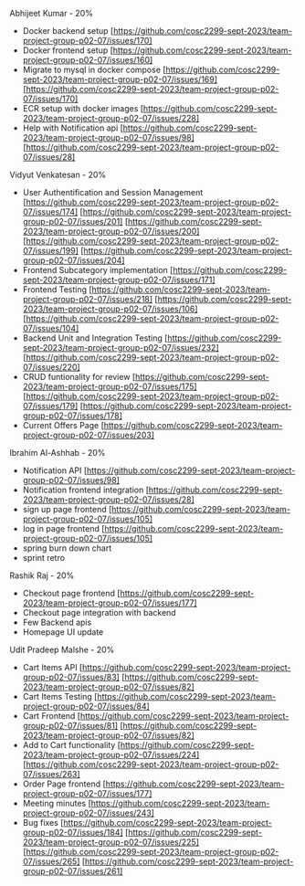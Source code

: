 Abhijeet Kumar - 20%

- Docker backend setup [https://github.com/cosc2299-sept-2023/team-project-group-p02-07/issues/170]
- Docker frontend setup [https://github.com/cosc2299-sept-2023/team-project-group-p02-07/issues/160]
- Migrate to mysql in docker compose [https://github.com/cosc2299-sept-2023/team-project-group-p02-07/issues/169] [https://github.com/cosc2299-sept-2023/team-project-group-p02-07/issues/170]
- ECR setup with docker images [https://github.com/cosc2299-sept-2023/team-project-group-p02-07/issues/228]
- Help with Notification api [https://github.com/cosc2299-sept-2023/team-project-group-p02-07/issues/98] [https://github.com/cosc2299-sept-2023/team-project-group-p02-07/issues/28]

Vidyut Venkatesan - 20%

- User Authentification and Session Management [https://github.com/cosc2299-sept-2023/team-project-group-p02-07/issues/174] [https://github.com/cosc2299-sept-2023/team-project-group-p02-07/issues/201] [https://github.com/cosc2299-sept-2023/team-project-group-p02-07/issues/200] [https://github.com/cosc2299-sept-2023/team-project-group-p02-07/issues/199] [https://github.com/cosc2299-sept-2023/team-project-group-p02-07/issues/204]
- Frontend Subcategory implementation [https://github.com/cosc2299-sept-2023/team-project-group-p02-07/issues/171]
- Frontend Testing [https://github.com/cosc2299-sept-2023/team-project-group-p02-07/issues/218] [https://github.com/cosc2299-sept-2023/team-project-group-p02-07/issues/106] [https://github.com/cosc2299-sept-2023/team-project-group-p02-07/issues/104]
- Backend Unit and Integration Testing [https://github.com/cosc2299-sept-2023/team-project-group-p02-07/issues/232] [https://github.com/cosc2299-sept-2023/team-project-group-p02-07/issues/220]
- CRUD funtionality for review [https://github.com/cosc2299-sept-2023/team-project-group-p02-07/issues/175] [https://github.com/cosc2299-sept-2023/team-project-group-p02-07/issues/179] [https://github.com/cosc2299-sept-2023/team-project-group-p02-07/issues/178]
- Current Offers Page [https://github.com/cosc2299-sept-2023/team-project-group-p02-07/issues/203]

Ibrahim Al-Ashhab - 20%

- Notification API [https://github.com/cosc2299-sept-2023/team-project-group-p02-07/issues/98]
- Notification frontend integration [https://github.com/cosc2299-sept-2023/team-project-group-p02-07/issues/28]
- sign up page frontend [https://github.com/cosc2299-sept-2023/team-project-group-p02-07/issues/105]
- log in page frontend [https://github.com/cosc2299-sept-2023/team-project-group-p02-07/issues/105]
- spring burn down chart
- sprint retro

Rashik Raj - 20%

- Checkout page frontend [https://github.com/cosc2299-sept-2023/team-project-group-p02-07/issues/177]
- Checkout page integration with backend
- Few Backend apis
- Homepage UI update

Udit Pradeep Malshe - 20%

- Cart Items API [https://github.com/cosc2299-sept-2023/team-project-group-p02-07/issues/83] [https://github.com/cosc2299-sept-2023/team-project-group-p02-07/issues/82]
- Cart Items Testing [https://github.com/cosc2299-sept-2023/team-project-group-p02-07/issues/84]
- Cart Frontend [https://github.com/cosc2299-sept-2023/team-project-group-p02-07/issues/81] [https://github.com/cosc2299-sept-2023/team-project-group-p02-07/issues/82]
- Add to Cart functionality [https://github.com/cosc2299-sept-2023/team-project-group-p02-07/issues/224] [https://github.com/cosc2299-sept-2023/team-project-group-p02-07/issues/263]
- Order Page frontend [https://github.com/cosc2299-sept-2023/team-project-group-p02-07/issues/177]
- Meeting minutes [https://github.com/cosc2299-sept-2023/team-project-group-p02-07/issues/243]
- Bug fixes [https://github.com/cosc2299-sept-2023/team-project-group-p02-07/issues/184] [https://github.com/cosc2299-sept-2023/team-project-group-p02-07/issues/225] [https://github.com/cosc2299-sept-2023/team-project-group-p02-07/issues/265] [https://github.com/cosc2299-sept-2023/team-project-group-p02-07/issues/261]